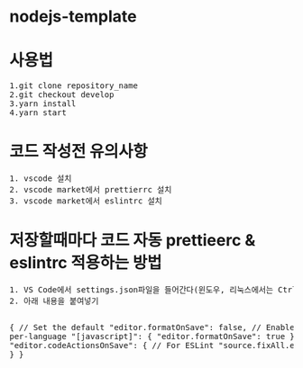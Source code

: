 # nodejs-template
<h1>사용법</h1>
<pre>
1.git clone repository_name
2.git checkout develop
3.yarn install
4.yarn start
</pre>

<h1>코드 작성전 유의사항</h1>
<pre>
1. vscode 설치
2. vscode market에서 prettierrc 설치
3. vscode market에서 eslintrc 설치
</pre>

<h1>저장할때마다 코드 자동 prettieerc & eslintrc 적용하는 방법</h1>
<pre>
1. VS Code에서 settings.json파일을 들어간다(윈도우, 리눅스에서는 Ctrl + ,, 맥에서는 Cmd + , 를 누르고 오른쪽 위에 작은 문서 아이콘 누르면 settings.json 볼 수 있음)
2. 아래 내용을 붙여넣기

{
    // Set the default
    "editor.formatOnSave": false,
    // Enable per-language
    "[javascript]": {
        "editor.formatOnSave": true
    },
    "editor.codeActionsOnSave": {
        // For ESLint
        "source.fixAll.eslint": true
    }
}
</pre>

